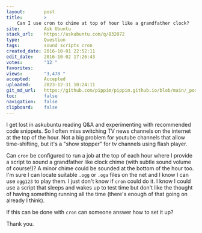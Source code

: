 ```yaml
---
layout:       post
title:        >
    Can I use cron to chime at top of hour like a grandfather clock?
site:         Ask Ubuntu
stack_url:    https://askubuntu.com/q/832072
type:         Question
tags:         sound scripts cron
created_date: 2016-10-01 22:52:11
edit_date:    2016-10-02 17:26:43
votes:        "12 "
favorites:    
views:        "3,478 "
accepted:     Accepted
uploaded:     2023-12-31 10:24:11
git_md_url:   https://github.com/pippim/pippim.github.io/blob/main/_posts/2016/2016-10-01-Can-I-use-cron-to-chime-at-top-of-hour-like-a-grandfather-clock_.md
toc:          false
navigation:   false
clipboard:    false
---
```


I get lost in askubuntu reading Q&A and experimenting with recommended code snippets. So I often miss switching TV news channels on the internet at the top of the hour. Not a big problem for youtube channels that allow time-shifting, but it's a "show stopper" for tv channels using flash player.

Can `cron` be configured to run a job at the top of each hour where I provide a script to sound a grandfather like clock chime (with subtle sound volume of course!)? A minor chime could be sounded at the bottom of the hour too. I'm sure I can locate suitable `.ogg` or `.oga` files on the net and I know I can use `ogg123` to play them. I just don't know if `cron` could do it. I know I could use a script that sleeps and wakes up to test time but don't like the thought of having something running all the time (there's enough of that going on already I think).

If this can be done with `cron` can someone answer how to set it up?

Thank you.
